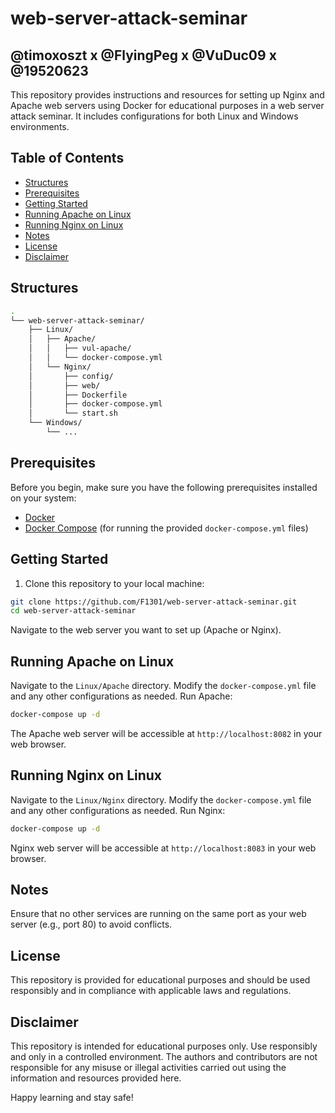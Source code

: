 # web-server-attack-seminar
@timoxoszt x @FlyingPeg x @VuDuc09 x @19520623
---

This repository provides instructions and resources for setting up Nginx and Apache web servers using Docker for educational purposes in a web server attack seminar. It includes configurations for both Linux and Windows environments.

## Table of Contents
- [Structures](#structures)
- [Prerequisites](#prerequisites)
- [Getting Started](#getting-started)
- [Running Apache on Linux](#running-apache-on-linux)
- [Running Nginx on Linux](#running-nginx-on-linux)
- [Notes](#notes)
- [License](#license)
- [Disclaimer](#disclaimer)

## Structures
```bash
.
└── web-server-attack-seminar/
    ├── Linux/
    │   ├── Apache/
    │   │   ├── vul-apache/
    │   │   └── docker-compose.yml
    │   └── Nginx/
    │       ├── config/
    │       ├── web/
    │       ├── Dockerfile
    │       ├── docker-compose.yml
    │       └── start.sh
    └── Windows/
        └── ...
```

## Prerequisites
Before you begin, make sure you have the following prerequisites installed on your system:

- [Docker](https://www.docker.com/get-started)
- [Docker Compose](https://docs.docker.com/compose/install/) (for running the provided `docker-compose.yml` files)

## Getting Started
1. Clone this repository to your local machine:
```bash
git clone https://github.com/F1301/web-server-attack-seminar.git
cd web-server-attack-seminar
```
Navigate to the web server you want to set up (Apache or Nginx).

## Running Apache on Linux
Navigate to the `Linux/Apache` directory.
Modify the `docker-compose.yml` file and any other configurations as needed.
Run Apache:
```bash
docker-compose up -d
```
The Apache web server will be accessible at `http://localhost:8082` in your web browser.

## Running Nginx on Linux
Navigate to the `Linux/Nginx` directory.
Modify the `docker-compose.yml` file and any other configurations as needed.
Run Nginx:
```bash
docker-compose up -d
```
Nginx web server will be accessible at `http://localhost:8083` in your web browser.

## Notes
Ensure that no other services are running on the same port as your web server (e.g., port 80) to avoid conflicts.

## License
This repository is provided for educational purposes and should be used responsibly and in compliance with applicable laws and regulations.

## Disclaimer
This repository is intended for educational purposes only. Use responsibly and only in a controlled environment. The authors and contributors are not responsible for any misuse or illegal activities carried out using the information and resources provided here.

Happy learning and stay safe!
